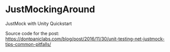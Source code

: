# JustMockingAround
JustMock with Unity Quickstart

Source code for the post: https://dontpaniclabs.com/blog/post/2016/11/30/unit-testing-net-justmock-tips-common-pitfalls/

